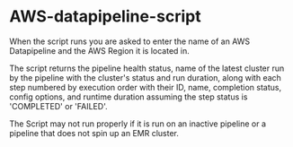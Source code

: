 # AWS-datapipeline-script

When the script runs you are asked to enter the name of an AWS Datapipeline and the AWS Region it is located in.
  
The script returns the pipeline health status, name of the latest cluster run by the pipeline with the cluster's status and run duration, along with each step numbered by execution order with their ID, name, completion status, config options, and runtime duration assuming the step status is 'COMPLETED' or 'FAILED'.

The Script may not run properly if it is run on an inactive pipeline or a pipeline that does not spin up an EMR cluster.
